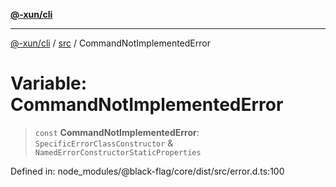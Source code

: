 [**@-xun/cli**](../../README.md)

***

[@-xun/cli](../../README.md) / [src](../README.md) / CommandNotImplementedError

# Variable: CommandNotImplementedError

> `const` **CommandNotImplementedError**: `SpecificErrorClassConstructor` & `NamedErrorConstructorStaticProperties`

Defined in: node\_modules/@black-flag/core/dist/src/error.d.ts:100
